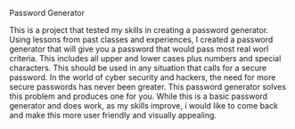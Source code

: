 Password Generator

This is a project that tested my skills in creating a password generator. Using lessons from past classes and experiences, I created a password generator that will give you a password that would pass most real worl criteria.
This includes all upper and lower cases plus numbers and special characters.
This should be used in any situation that calls for a secure password. In the world of cyber security and hackers, the need for more secure passwords has never been greater. This password generator solves this problem and produces one for you.
While this is a basic password generator and does work, as my skills improve, i would like to come back and make this more user friendly and visually appealing.